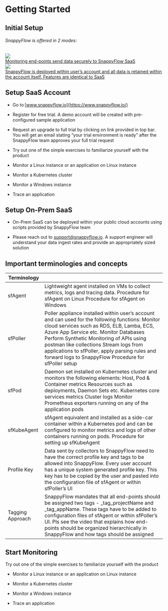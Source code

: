 # Getting Started
## Initial Setup
######  SnappyFlow is offered in 2 modes: 


<!-- <ul class="icon_list lang">
<li><a href="#header0"><img src="images/saas.png" /> <div>Monitoring end-points send data securely to SnappyFlow SaaS</div></a></li>
<li><a href="#header1"><img src="images/onpremsaas.png"/> <div>SnappyFlow is deployed within user’s account and all data is retained within the account itself. Features are identical to SaaS</div></a></li>
</ul>   -->
<div class="panel_container row">
<div class='col col--5'>
   <div class="innerText"> 
   <a href="#setup-saas-account">
        <img src="/img/saas.png" /> 
        <div>Monitoring end-points send data securely to SnappyFlow SaaS</div>
        </a>
   </div>
</div>
<div class='col col--5'>
  <div class="innerText"> 
  <a href="#setup-on-prem-saas">
    <img src="/img/onpremsaas.png"/> 
    <div>SnappyFlow is deployed within user’s account and all data is retained within the account itself. Features are identical to SaaS</div>
    </a>
  </div>
</div>
</div>

##  Setup SaaS Account 

- Go to [www.snappyflow.io](https://www.snappyflow.io/) 
- Register for free trial. A demo account will be created with pre-configured sample application 

- Request an upgrade to full trial by clicking on link provided in top bar. You will get an  email stating “your trial environment is ready” after the SnappyFlow  team approves your full trial request 
- Try out one of the simple exercises to familiarize yourself with the product 

- Monitor a Linux instance or an application on Linux instance 
- Monitor a Kubernetes cluster 
- Monitor a Windows instance 

- Trace an application 

##  Setup On-Prem SaaS 

-  On-Prem SaaS can be deployed within your public cloud accounts using scripts provided by SnappyFlow team 

- Please reach out to [support@snappyflow.io](mailto:support@snappyflow.io). A support engineer will understand your data ingest rates and provide an appropriately sized solution 

##  Important terminologies and concepts 

 

| Terminology      |                                                              |
| ---------------- | ------------------------------------------------------------ |
| sfAgent          | Lightweight agent installed on VMs to collect metrics, logs and tracing data.  Procedure for sfAgent on Linux  Procedure for sfAgent on Windows |
| sfPoller         | Poller appliance installed within user’s account and can used for the following functions: Monitor cloud services such as RDS, ELB, Lamba, ECS, Azure App Service etc. Monitor Databases Perform Synthetic Monitoring of APIs using postman like collections Stream logs from applications to sfPoller, apply parsing rules and forward logs to SnappyFlow Procedure for sfPoller setup |
| sfPod            | Daemon set installed on Kubernetes cluster and monitors the following elements: Host, Pod & Container metrics Resources such as deployments, Daemon Sets etc. Kubernetes core services metrics Cluster logs Monitor Prometheus exporters running on any of the application pods |
| sfKubeAgent      | sfAgent equivalent and installed as a side-car container within a Kubernetes  pod and can be configured to monitor metrics and logs of other  containers running on pods. Procedure for setting up sfKubeAgent |
| Profile Key      | Data sent by collectors to SnappyFlow need to have the correct profile key and tags to be allowed into SnappyFlow. Every user account has a unique system generated profile key. This key has to be copied by the user and pasted into the configuration file of sfAgent or within sfPoller’s UI |
| Tagging Approach | SnappyFlow mandates that all end-points should be assigned two tags - _tag_projectName and _tag_appName. These tags have to be added to configuration files of sfAgent or within sfPoller’s UI.  Pls see the video that explains how end-points should be organized hierarchically in SnappyFlow and how tags should be assigned |

## Start Monitoring

Try out one of the simple exercises to familiarize yourself with the product 

- Monitor a Linux instance or an application on Linux instance 

- Monitor a Kubernetes cluster 
- Monitor a Windows instance 
- Trace an application 

 

 

 

 

 

 

 

 

 